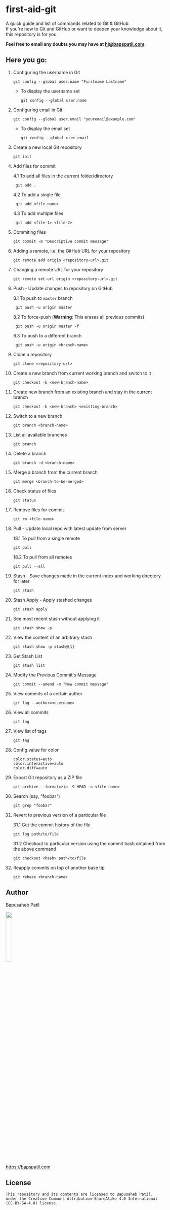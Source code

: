 
# first-aid-git

A quick guide and list of commands related to Git & GitHub.
<br>If you're new to Git and GitHub or want to deepen your knowledge about it, this repository is for you.

**Feel free to email any doubts you may have at <a href="mailto://hi@bapspatil.com">hi@bapspatil.com</a>.**

## Here you go:

1. Configuring the username in Git

    `git config --global user.name "Firstname Lastname"`

    * To display the username set

        `git config --global user.name`

2. Configuring email in Git

    `git config --global user.email "youremail@example.com"`

    * To display the email set

        `git config --global user.email`

3. Create a new local Git repository

    `git init`

4. Add files for commit

    4.1 To add all files in the current folder/directory

        git add .

    4.2 To add a single file

        git add <file-name>

    4.3 To add multiple files

        git add <file-1> <file-2>

5. Commiting files

   `git commit -m "Descriptive commit message"`

6. Adding a remote, i.e. the GitHub URL for your repository

    `git remote add origin <repository-url>.git`

7. Changing a remote URL for your repository  

    `git remote set-url origin <repository-url>.git`

8. Push - Update changes to repository on GitHub

    8.1 To push to `master` branch
  
        git push -u origin master

    8.2 To force-push (**Warning**: This erases all previous commits)

        git push -u origin master -f

    8.3 To push to a different branch
  
        git push -u origin <branch-name>

9. Clone a repository

   `git clone <repository-url>`

10. Create a new branch from current working branch and switch to it

    `git checkout -b <new-branch-name>`

11. Create new branch from an existing branch and stay in the current branch

    `git checkout -b <new-branch> <existing-branch>`  

12. Switch to a new branch

    `git branch <branch-name>`

13. List all available branches

    `git branch`  

14. Delete a branch

    `git branch -d <branch-name>`

15. Merge a branch from the current branch

    `git merge <branch-to-be-merged>`

16. Check status of files

    `git status`

17. Remove files for commit

    `git rm <file-name>`

18. Pull - Update local repo with latest update from server

    18.1 To pull from a single remote

        git pull

    18.2 To pull from all remotes

        git pull --all

19. Stash - Save changes made in the current index and working directory for later

    `git stash`

20. Stash Apply - Apply stashed changes

    `git stash apply`

21. See most recent stash without applying it

    `git stash show -p`

22. View the content of an arbitrary stash

    `git stash show -p stash@{1}`

23. Get Stash List

    `git stash list`

24. Modify the Previous Commit's Message

    `git commit --amend -m "New commit message"`

25. View commits of a certain author

    `git log --author=<username>`

26. View all commits

    `git log`

27. View list of tags

    `git tag`

28. Config value for color
  
    ```
    color.status=auto
    color.interactive=auto
    color.diff=auto
    ```

29. Export Git repository as a ZIP file

    `git archive --format=zip -9 HEAD -o <file-name>`

30. Search (say, "foobar")

    `git grep "foobar"`

31. Revert to previous version of a particular file

    31.1 Get the commit history of the file

        git log path/to/file

    31.2 Checkout to particular version using the commit hash obtained from the above command

        git checkout <hash> path/to/file

32. Reapply commits on top of another base tip

    `git rebase <branch-name>`

## Author

Bapusaheb Patil

<img src="https://github.com/bapspatil.png" width="20%">

https://bapspatil.com

## License

    This repository and its contents are licensed to Bapusaheb Patil, under the Creative Commons Attribution-ShareAlike 4.0 International (CC-BY-SA-4.0) license.